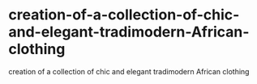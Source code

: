 # creation-of-a-collection-of-chic-and-elegant-tradimodern-African-clothing
creation of a collection of chic and elegant tradimodern African clothing
